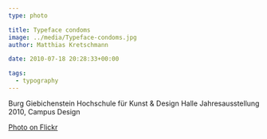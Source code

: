 ```yaml
---
type: photo

title: Typeface condoms
image: ../media/Typeface-condoms.jpg
author: Matthias Kretschmann

date: 2010-07-18 20:28:33+00:00

tags:
  - typography
---
```


Burg Giebichenstein Hochschule für Kunst & Design Halle Jahresausstellung 2010, Campus Design

[Photo on Flickr](http://www.flickr.com/photos/krema/4806178714)
